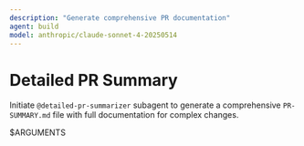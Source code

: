 ```yaml
---
description: "Generate comprehensive PR documentation"
agent: build
model: anthropic/claude-sonnet-4-20250514
---
```


# Detailed PR Summary

Initiate `@detailed-pr-summarizer` subagent to generate a comprehensive `PR-SUMMARY.md` file with full documentation for complex changes.

$ARGUMENTS
